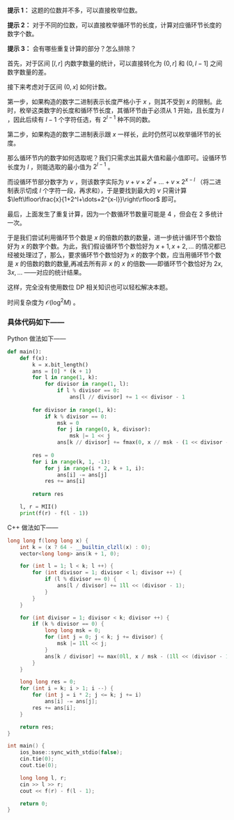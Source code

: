 **提示 1：** 这题的位数并不多，可以直接枚举位数。

**提示 2：** 对于不同的位数，可以直接枚举循环节的长度，计算对应循环节长度的数字个数。

**提示 3：** 会有哪些重复计算的部分？怎么排除？

首先，对于区间 $[l,r]$ 内数字数量的统计，可以直接转化为 $(0,r]$ 和 $(0,l-1]$ 之间数字数量的差。

接下来考虑对于区间 $(0,x]$ 如何计数。

第一步，如果构造的数字二进制表示长度严格小于 $x$ ，则其不受到 $x$ 的限制。此时，枚举这类数字的长度和循环节长度，其循环节由于必须从 $1$ 开始，且长度为 $l$ ，因此后续有 $l-1$ 个字符任选，有 $2^{l-1}$ 种不同的数。

第二步，如果构造的数字二进制表示跟 $x$ 一样长，此时仍然可以枚举循环节的长度。

那么循环节内的数字如何选取呢？我们只需求出其最大值和最小值即可。设循环节长度为 $l$ ，则能选取的最小值为 $2^{l-1}$ 。

而设循环节部分数字为 $v$ ，则该数字实际为 $v+v\times 2^l+\dots+v\times 2^{x-l}$ （将二进制表示切成 $l$ 个字符一段，再求和），于是要找到最大的 $v$ 只需计算 $\left\lfloor\frac{x}{1+2^l+\dots+2^{x-l}}\right\rfloor$ 即可。

最后，上面发生了重复计算，因为一个数循环节数量可能是 $4$ ，但会在 $2$ 多统计一次。

于是我们尝试利用循环节个数是 $x$ 的倍数的数的数量，进一步统计循环节个数恰好为 $x$ 的数字个数。为此，我们假设循环节个数恰好为 $x+1,x+2,\dots$ 的情况都已经被处理过了，那么，要求循环节个数恰好为 $x$ 的数字个数，应当用循环节个数是 $x$ 的倍数的数的数量,再减去所有非 $x$ 的 $x$ 的倍数——即循环节个数恰好为 $2x,3x,\dots$ ——对应的统计结果。

这样，完全没有使用数位 DP 相关知识也可以轻松解决本题。

时间复杂度为 $\mathcal{O}(\log^2 M)$ 。

### 具体代码如下——

Python 做法如下——

```Python []
def main():
    def f(x):
        k = x.bit_length()
        ans = [0] * (k + 1)
        for l in range(1, k):
            for divisor in range(1, l):
                if l % divisor == 0:
                    ans[l // divisor] += 1 << divisor - 1
        
        for divisor in range(1, k):
            if k % divisor == 0:
                msk = 0
                for j in range(0, k, divisor):
                    msk |= 1 << j
                ans[k // divisor] += fmax(0, x // msk - (1 << divisor - 1) + 1)
        
        res = 0
        for i in range(k, 1, -1):
            for j in range(i * 2, k + 1, i):
                ans[i] -= ans[j]
            res += ans[i]
        
        return res

    l, r = MII()
    print(f(r) - f(l - 1))
```

C++ 做法如下——

```cpp []
long long f(long long x) {
    int k = (x ? 64 - __builtin_clzll(x) : 0);
    vector<long long> ans(k + 1, 0);

    for (int l = 1; l < k; l ++) {
        for (int divisor = 1; divisor < l; divisor ++) {
            if (l % divisor == 0) {
                ans[l / divisor] += 1ll << (divisor - 1);
            }
        }
    }

    for (int divisor = 1; divisor < k; divisor ++) {
        if (k % divisor == 0) {
            long long msk = 0;
            for (int j = 0; j < k; j += divisor) {
                msk |= 1ll << j;
            }
            ans[k / divisor] += max(0ll, x / msk - (1ll << (divisor - 1)) + 1);
        }
    }

    long long res = 0;
    for (int i = k; i > 1; i --) {
        for (int j = i * 2; j <= k; j += i)
            ans[i] -= ans[j];
        res += ans[i];
    }

    return res;
}

int main() {
    ios_base::sync_with_stdio(false);
    cin.tie(0);
    cout.tie(0);

    long long l, r;
    cin >> l >> r;
    cout << f(r) - f(l - 1);

    return 0;
}
```
